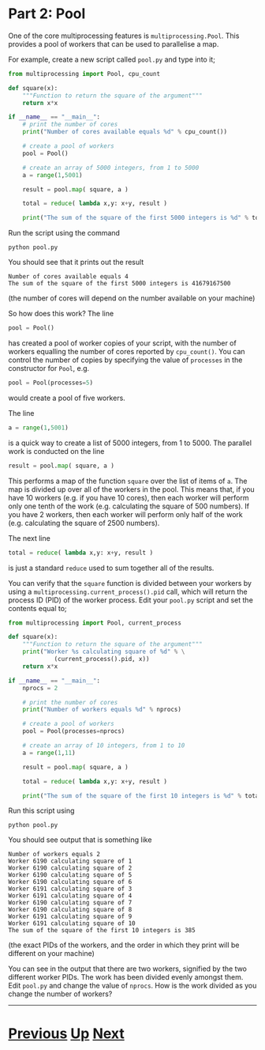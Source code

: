 
# Part 2: Pool

One of the core multiprocessing features is `multiprocessing.Pool`. This
provides a pool of workers that can be used to parallelise a map.

For example, create a new script called `pool.py` and type into it;

```python
from multiprocessing import Pool, cpu_count

def square(x):
    """Function to return the square of the argument"""
    return x*x

if __name__ == "__main__":
    # print the number of cores
    print("Number of cores available equals %d" % cpu_count())

    # create a pool of workers
    pool = Pool()

    # create an array of 5000 integers, from 1 to 5000
    a = range(1,5001)

    result = pool.map( square, a )

    total = reduce( lambda x,y: x+y, result )

    print("The sum of the square of the first 5000 integers is %d" % total)
```

Run the script using the command

```
python pool.py
```

You should see that it prints out the result

```
Number of cores available equals 4
The sum of the square of the first 5000 integers is 41679167500
```

(the number of cores will depend on the number available on your machine)

So how does this work? The line

```python
pool = Pool()
```

has created a pool of worker copies of your script, with the number of workers
equalling the number of cores reported by `cpu_count()`. You can control the
number of copies by specifying the value of `processes` in the constructor for `Pool`, e.g.

```python
pool = Pool(processes=5)
```

would create a pool of five workers.

The line

```python
a = range(1,5001)
```

is a quick way to create a list of 5000 integers, from 1 to 5000. The parallel
work is conducted on the line

```python
result = pool.map( square, a )
```

This performs a map of the function `square` over the list of items of `a`. 
The map is divided up over all of the workers in the pool. This means that,
if you have 10 workers (e.g. if you have 10 cores), then each worker
will perform only one tenth of the work (e.g. calculating the square of 500
numbers). If you have 2 workers, then each worker will perform only half of 
the work (e.g. calculating the square of 2500 numbers).

The next line

```python
total = reduce( lambda x,y: x+y, result )
```

is just a standard `reduce` used to sum together all of the results.

You can verify that the `square` function is divided between your workers
by using a `multiprocessing.current_process().pid` call, which will
return the process ID (PID) of the worker process. Edit your `pool.py`
script and set the contents equal to;

```python
from multiprocessing import Pool, current_process

def square(x):
    """Function to return the square of the argument"""
    print("Worker %s calculating square of %d" % \
             (current_process().pid, x))
    return x*x

if __name__ == "__main__":
    nprocs = 2

    # print the number of cores
    print("Number of workers equals %d" % nprocs)

    # create a pool of workers
    pool = Pool(processes=nprocs)

    # create an array of 10 integers, from 1 to 10
    a = range(1,11)

    result = pool.map( square, a )

    total = reduce( lambda x,y: x+y, result )

    print("The sum of the square of the first 10 integers is %d" % total)
```

Run this script using

```
python pool.py
```

You should see output that is something like

```
Number of workers equals 2
Worker 6190 calculating square of 1
Worker 6190 calculating square of 2
Worker 6190 calculating square of 5
Worker 6190 calculating square of 6
Worker 6191 calculating square of 3
Worker 6191 calculating square of 4
Worker 6190 calculating square of 7
Worker 6190 calculating square of 8
Worker 6191 calculating square of 9
Worker 6191 calculating square of 10
The sum of the square of the first 10 integers is 385
```

(the exact PIDs of the workers, and the order in which they print
will be different on your machine)

You can see in the output that there are two workers, signified by the
two different worker PIDs. The work has been divided evenly amongst
them. Edit `pool.py` and change the value of `nprocs`. How is the work
divided as you change the number of workers?

***

# [Previous](multiprocessing.md) [Up](part2.md) [Next](mapreduce_part2.md)  
